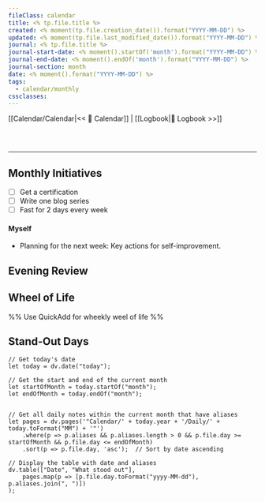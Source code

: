 ```yaml
---
fileClass: calendar
title: <% tp.file.title %>
created: <% moment(tp.file.creation_date()).format("YYYY-MM-DD") %>
updated: <% moment(tp.file.last_modified_date()).format("YYYY-MM-DD") %>
journal: <% tp.file.title %>
journal-start-date: <% moment().startOf('month').format("YYYY-MM-DD") %>
journal-end-date: <% moment().endOf('month').format("YYYY-MM-DD") %>
journal-section: month
date: <% moment().format("YYYY-MM-DD") %>
tags:
  - calendar/monthly
cssclasses:
---
```


[[Calendar/Calendar|<< 📆 Calendar]] | [[Logbook|📖 Logbook >>]]

```calendar-nav
```

<br />

---

## Monthly Initiatives

- [ ] Get a certification
- [ ] Write one blog series
- [ ] Fast for 2 days every week

#### Myself

- Planning for the next week: Key actions for self-improvement.

## Evening Review
## Wheel of Life

%% Use QuickAdd for wheekly weel of life %%

## Stand-Out Days

```dataviewjs
// Get today's date
let today = dv.date("today");

// Get the start and end of the current month
let startOfMonth = today.startOf("month");
let endOfMonth = today.endOf("month");


// Get all daily notes within the current month that have aliases
let pages = dv.pages('"Calendar/' + today.year + '/Daily/' + today.toFormat("MM") + '"')
    .where(p => p.aliases && p.aliases.length > 0 && p.file.day >= startOfMonth && p.file.day <= endOfMonth)
    .sort(p => p.file.day, 'asc');  // Sort by date ascending

// Display the table with date and aliases
dv.table(["Date", "What stood out"], 
    pages.map(p => [p.file.day.toFormat("yyyy-MM-dd"), p.aliases.join(", ")])
);

```